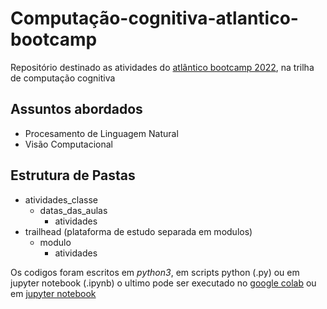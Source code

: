 # Computação-cognitiva-atlantico-bootcamp
Repositório destinado as atividades do [atlântico bootcamp 2022](https://www.atlantico.com.br/academy-bootcamp/), na trilha de computação cognitiva

## Assuntos abordados
* Procesamento de Linguagem Natural
* Visão Computacional
## Estrutura de Pastas
* atividades_classe
  * datas_das_aulas
    * atividades
* trailhead (plataforma de estudo separada em modulos)
  * modulo
    * atividades

Os codigos foram escritos em *python3*, em scripts python (.py) ou em jupyter notebook (.ipynb) o ultimo pode ser executado no [google colab](https://colab.research.google.com/?utm_source=scs-index) ou em [jupyter notebook](https://jupyter.org/)
